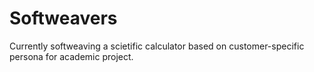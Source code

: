 # Softweavers
Currently softweaving a scietific calculator based on customer-specific persona for academic project.
